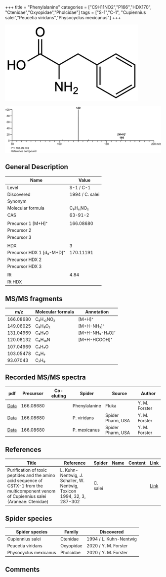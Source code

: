 +++
title = "Phenylalanine"
categories = ["C9H11NO2","P166","HDX170",
"Ctenidae","Oxyopidae","Pholcidae"]
tags = ["S-1","C-1",
"Cupiennius salei","Peucetia viridans","Physocyclus mexicanus"]
+++

![](/img/Phenylalanine.png)

![](/img_MSMS/166_Phenylalanine.png)

## General Description

| Name                      | Value           |
|---------------------------|-----------------|
| Level                     | S-1 / C-1               |
| Discovered                | 1994 / C. salei |
| Synonym                   |                 |
| Molecular formula         | C₉H₁₁NO₂        |
| CAS                       | 63-91-2         |
|                           |                 |
| Precursor 1 [M+H]⁺        | 166.08680       |
| Precursor 2               |                 |
| Precursor 3               |                 |
|                           |                 |
| HDX                       | 3               |
| Precursor HDX 1 [d₃-M+D]⁺ | 170.11191       |
| Precursor HDX 2           |                 |
| Precursor HDX 3           |                 |
|                           |                 |
| Rt                        | 4.84            |
| Rt HDX                    |                 |

## MS/MS fragments

| m/z       | Molecular formula | Annotation     |
|-----------|-------------------|----------------|
| 166.08680 | C₉H₁₂NO₂          | [M+H]⁺         |
| 149.06025 | C₉H₉O₂            | [M+H-NH₃]⁺     |
| 131.04969 | C₉H₇O             | [M+H-NH₃-H₂O]⁺ |
| 120.08132 | C₈H₁₀N            | [M+H-HCOOH]⁺   |
| 107.04969 | C₇H₇O             |                |
| 103.05478 | C₈H₇              |                |
| 93.07043  | C₇H₉              |                |

## Recorded MS/MS spectra

| pdf                                     | Precursor | Co-eluting | Spider        | Source | Author        |
|-----------------------------------------|-----------|------------|---------------|--------|---------------|
| [Data](/pdf/166_Phenylalanine_4-84.pdf) | 166.08680 |            | Phenylalanine | Fluka  | Y. M. Forster |
| [Data](/pdf/P-viridans/166_Phenylalanine_Pv.pdf) | 166.08680 |           | P. viridans | Spider Pharm, USA | Y. M. Forster |
| [Data](/pdf/P-mexicanus/166_Phenylalanine_Pm.pdf) | 166.08680 |           | P. mexicanus | Spider Pharm, USA | Y. M. Forster |

## References

| Title                                                                                                                                      | Reference                                                                        | Spider        | Name | Content              | Link                                                         |
|--------------------------------------------------------------------------------------------------------------------------------------------|----------------------------------------------------------------------------------|---------------|------|----------------------|--------------------------------------------------------------|
| Purification of toxic peptides and the amino acid sequence of CSTX-1 from the multicomponent venom of Cupiennius salei (Araneae: Ctenidae) | L. Kuhn-Nentwig, J. Schaller, W. Nentwig, Toxicon 1994, 32, 3, 287-302           | C. salei      |      |                      | [Link](https://doi.org/10.1016/0041-0101(94)90082-5)                 |

## Spider species

| Spider species    | Family    | Discovered              |
|-------------------|-----------|----------------------------|
| Cupiennius salei  | Ctenidae  | 1994 / L. Kuhn-Nentwig     |
| Peucetia viridans | Oxyopidae | 2020 / Y. M. Forster |
| Physocyclus mexicanus | Pholcidae | 2020 / Y. M. Forster |

## Comments